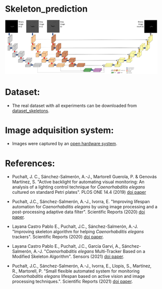 # Skeleton_prediction
![GitHub Logo](https://github.com/playanaC/Skeleton_prediction/blob/main/model.PNG)

# Dataset:
- The real dataset with all experiments can be downloaded from [dataset_skeletons](https://active-vision.ai2.upv.es/wp-content/uploads/2021/02/dataset_skeletons.zip).


# Image adquisition system:
- Images were captured by an [open hardware system](https://github.com/JCPuchalt/SiViS).


# References:
- Puchalt, J. C., Sánchez-Salmerón, A.-J., Martorell Guerola, P. & Genovás Martínez, S. "Active backlight for automating visual monitoring: An analysis of a lighting control technique for *Caenorhabditis elegans* cultured on standard Petri plates". PLOS ONE 14.4 (2019) [doi paper](https://doi.org/10.1371/journal.pone.0215548)

- Puchalt, J.C., Sánchez-Salmerón, A.-J., Ivorra, E. "Improving lifespan automation for *Caenorhabditis elegans* by using image processing and a post-processing adaptive data filter". Scientific Reports (2020) [doi paper](https://doi.org/10.1038/s41598-020-65619-4).

- Layana Castro Pablo E., Puchalt, J.C., Sánchez-Salmerón, A.-J. "Improving skeleton algorithm for helping *Caenorhabditis elegans* trackers". Scientific Reports (2020) [doi paper](https://doi.org/10.1038/s41598-020-79430-8).

- Layana Castro Pablo E., Puchalt, J.C., García Garví, A., Sánchez-Salmerón, A.-J. "*Caenorhabditis elegans* Multi-Tracker Based on a Modified Skeleton Algorithm". Sensors (2021) [doi paper](https://doi.org/10.3390/s21165622).

- Puchalt, J.C., Sánchez-Salmerón, A.-J., Ivorra, E., Llopis, S., Martínez, R., Martorell, P. "Small flexible automated system for monitoring *Caenorhabditis elegans* lifespan based on active vision and image processing techniques.". Scientific Reports (2021) [doi paper](https://doi.org/10.1038/s41598-021-91898-6).
